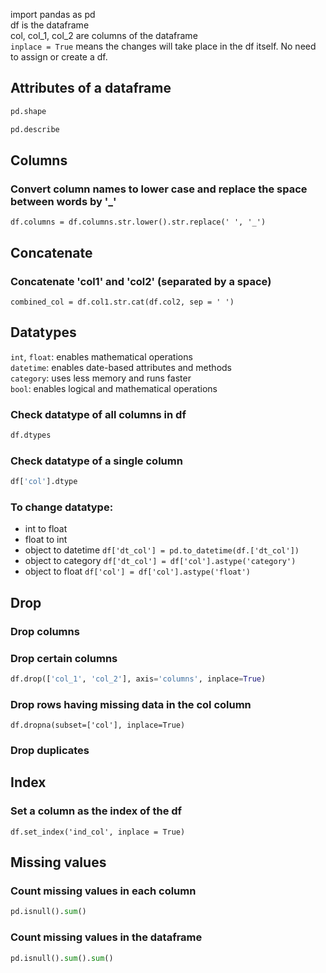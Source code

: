 import pandas as pd   
df is the dataframe   
col, col_1, col_2 are columns of the dataframe   
`inplace = True`  means the changes will take place in the df itself. No need to assign or create a df.

## Attributes of a dataframe
```python
pd.shape
```
```python
pd.describe
```
## Columns
### Convert column names to lower case and replace the space between words by '_'
```df.columns = df.columns.str.lower().str.replace(' ', '_')```

## Concatenate
### Concatenate 'col1' and 'col2' (separated by a space)
```combined_col = df.col1.str.cat(df.col2, sep = ' ')```

## Datatypes
`int`, `float`: enables mathematical operations   
`datetime`: enables date-based attributes and methods   
`category`: uses less memory and runs faster    
`bool`: enables logical and mathematical operations 

### Check datatype of all columns in df
```python  
df.dtypes
```

### Check datatype of a single column
```python
df['col'].dtype
```

### To change datatype:
* int to float
* float to int
* object to datetime ```df['dt_col'] = pd.to_datetime(df.['dt_col'])```
* object to category ```df['dt_col'] = df['col'].astype('category')```
* object to float       ```df['col'] = df['col'].astype('float')```
                           


## Drop

### Drop columns
### Drop certain columns
```python
df.drop(['col_1', 'col_2'], axis='columns', inplace=True)
```
### Drop rows having missing data in the col column
```df.dropna(subset=['col'], inplace=True)```

### Drop duplicates

## Index
### Set a column as the index of the df
```df.set_index('ind_col', inplace = True)```

## Missing values

### Count missing values in each column
```python
pd.isnull().sum()
```
### Count missing values in the dataframe
```python
pd.isnull().sum().sum()
```

